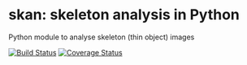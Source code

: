 # skan: skeleton analysis in Python
Python module to analyse skeleton (thin object) images

[![Build Status](https://travis-ci.org/jni/skan.svg?branch=master)](https://travis-ci.org/jni/skan)
[![Coverage Status](https://coveralls.io/repos/github/jni/skan/badge.svg?branch=master)](https://coveralls.io/github/jni/skan?branch=master)
